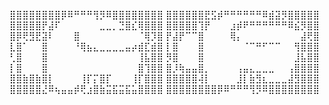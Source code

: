 ⣿⣿⣿⣿⣿⣿⣿⣿⡿⠿⠛⠛⠛⢻⡻⠿⣿⣿⣿⣿⣿⣿⣿⣿
⣿⣿⣿⣿⣿⣿⣟⣫⡾⠛⠛⠛⠛⠛⠛⠿⣾⣽⡻⣿⣿⣿⣿⣿
⣿⣿⣿⣿⣿⡟⣼⠏⠀⠀⠀⠀⠀⠀⣀⣀⡀⣙⣿⣎⢿⣿⣿⣿
⣿⣿⣿⣿⣿⢹⡟⠀⠀⠀⣰⡾⠟⠛⠛⠛⠛⠛⠛⠿⣮⡻⣿⣿
⣿⡿⢟⣻⣟⣽⠇⠀⠀⠀⣿⠀⠀⠀⠀⠀⠀⠀⠀⠀⠈⢿⡹⣿
⡟⣼⡟⠉⠉⣿⠀⠀⠀⠀⢿⡄⠀⠀⠀⠀⠀⠀⠀⠀⠀⣼⢟⣿
⣇⣿⠁⠀⠀⣿⠀⠀⠀⠀⠘⢿⣦⣄⣀⣀⣀⣀⣤⡴⣾⣏⣾⣿
⡇⣿⠀⠀⠀⣿⠀⠀⠀⠀⠀⠀⠈⠉⠛⠋⠉⠉⠀⠀⢻⣿⣿⣿
⢃⣿⠀⠀⠀⣿⠀⠀⠀⠀⠀⠀⠀⠀⠀⠀⠀⠀⠀⠀⢸⣧⣿⣿
⡻⣿⠀⠀⠀⣿⠀⠀⠀⠀⠀⠀⠀⠀⠀⠀⠀⠀⠀⠀⣸⣧⣿⣿
⡇⣿⠀⠀⠀⣿⠀⠀⠀⠀⠀⠀⠀⠀⠀⠀⠀⠀⠀⠀⣿⢹⣿⣿
⣿⡸⢷⣤⣤⣿⡀⠀⠀⠀⠀⢠⣤⣄⣀⣀⣀⠀⠀⢠⣿⣿⣿⣿
⣿⣿⣷⣿⣷⣿⡇⠀⠀⠀⠀⢸⡏⡍⣿⡏⠀⠀⠀⢸⡏⣿⣿⣿
⣿⣿⣿⣿⣿⢼⡇⠀⠀⠀⠀⣸⡇⣷⣻⣆⣀⣀⣀⣼⣻⣿⣿⣿
⣿⣿⣿⣿⣿⣜⠿⢦⣤⣤⡾⢟⣰⣿⣷⣭⣯⣭⣯⣥⣿⣿⣿⣿
⣿⣿⣿⣿⣿⣿⣿⣿⡿⠿⠛⠛⠛⢻⡻⠿⣿⣿⣿⣿⣿⣿⣿⣿
